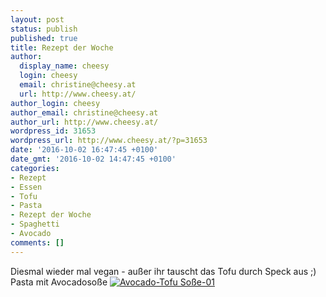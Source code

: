 ```yaml
---
layout: post
status: publish
published: true
title: Rezept der Woche
author:
  display_name: cheesy
  login: cheesy
  email: christine@cheesy.at
  url: http://www.cheesy.at/
author_login: cheesy
author_email: christine@cheesy.at
author_url: http://www.cheesy.at/
wordpress_id: 31653
wordpress_url: http://www.cheesy.at/?p=31653
date: '2016-10-02 16:47:45 +0100'
date_gmt: '2016-10-02 14:47:45 +0100'
categories:
- Rezept
- Essen
- Tofu
- Pasta
- Rezept der Woche
- Spaghetti
- Avocado
comments: []
---
```

Diesmal wieder mal vegan - außer ihr tauscht das Tofu durch Speck aus ;)
Pasta mit Avocadosoße
[![Avocado-Tofu Soße-01](http://www.cheesy.at/wp-content/uploads/Avocado-Tofu-Soße-01.jpg)](http://www.cheesy.at/rezepte/hauptspeisen/pasta/pasta-mit-avocadososse/)
